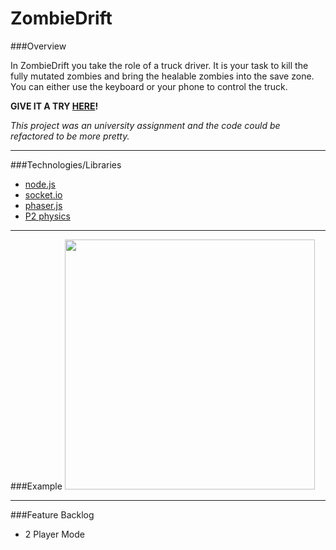 # ZombieDrift

###Overview

In ZombieDrift you take the role of a truck driver. It is your task to kill the fully mutated zombies and bring the healable zombies into the save zone. You can either use the keyboard or your phone to control the truck.

**GIVE IT A TRY [HERE](http://mobilecomputingwebsite.azurewebsites.net)!**

*This project was an university assignment and the code could be refactored to be more pretty.*

----------
###Technologies/Libraries

* [node.js](https://nodejs.org/en/)
* [socket.io](http://socket.io)
* [phaser.js](https://phaser.io)
* [P2 physics](https://github.com/schteppe/p2.js)

----------

###Example
<kbd width="70%">
<img src="http://tobias-roeddiger.com/assets/images/inUsage.jpg" width="400px"/>
</kbd>

----------

###Feature Backlog
- 2 Player Mode
